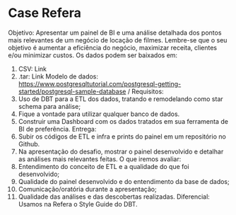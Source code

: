 # Case Refera

Objetivo: Apresentar um painel de BI e uma análise detalhada dos pontos mais relevantes
de um negócio de locação de filmes. Lembre-se que o seu objetivo é aumentar a eficiência
do negócio, maximizar receita, clientes e/ou minimizar custos.
Os dados podem ser baixados em:
1. CSV: Link
2. .tar: Link
Modelo de dados:
https://www.postgresqltutorial.com/postgresql-getting-started/postgresql-sample-database
/
Requisitos:
1. Uso de DBT para a ETL dos dados, tratando e remodelando como star schema
para análise;
2. Fique a vontade para utilizar qualquer banco de dados.
3. Construir uma Dashboard com os dados tratados em sua ferramenta de BI de
preferência.
Entrega:
1. Subir os códigos de ETL e infra e prints do painel em um repositório no Github.
2. Na apresentação do desafio, mostrar o painel desenvolvido e detalhar as análises
mais relevantes feitas.
O que iremos avaliar:
1. Entendimento do conceito de ETL e a qualidade do que foi desenvolvido;
2. Qualidade do painel desenvolvido e do entendimento da base de dados;
3. Comunicação/oratória durante a apresentação;
4. Qualidade das análises e das descobertas realizadas.
Diferencial:
Usamos na Refera o Style Guide do DBT.
